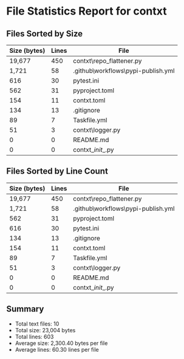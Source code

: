 # File Statistics Report for contxt

## Files Sorted by Size

| Size (bytes)   | Lines        | File                  |
|----------------|--------------|---------------------- |
|       19,677 |        450 | contxt\repo_flattener.py |
|        1,721 |         58 | .github\workflows\pypi-publish.yml |
|          616 |         30 | pytest.ini |
|          562 |         31 | pyproject.toml |
|          154 |         11 | contxt.toml |
|          134 |         13 | .gitignore |
|           89 |          7 | Taskfile.yml |
|           51 |          3 | contxt\logger.py |
|            0 |          0 | README.md |
|            0 |          0 | contxt\__init__.py |

## Files Sorted by Line Count

| Size (bytes)   | Lines        | File                  |
|----------------|--------------|---------------------- |
|       19,677 |        450 | contxt\repo_flattener.py |
|        1,721 |         58 | .github\workflows\pypi-publish.yml |
|          562 |         31 | pyproject.toml |
|          616 |         30 | pytest.ini |
|          134 |         13 | .gitignore |
|          154 |         11 | contxt.toml |
|           89 |          7 | Taskfile.yml |
|           51 |          3 | contxt\logger.py |
|            0 |          0 | README.md |
|            0 |          0 | contxt\__init__.py |

## Summary

- Total text files: 10
- Total size: 23,004 bytes
- Total lines: 603
- Average size: 2,300.40 bytes per file
- Average lines: 60.30 lines per file
